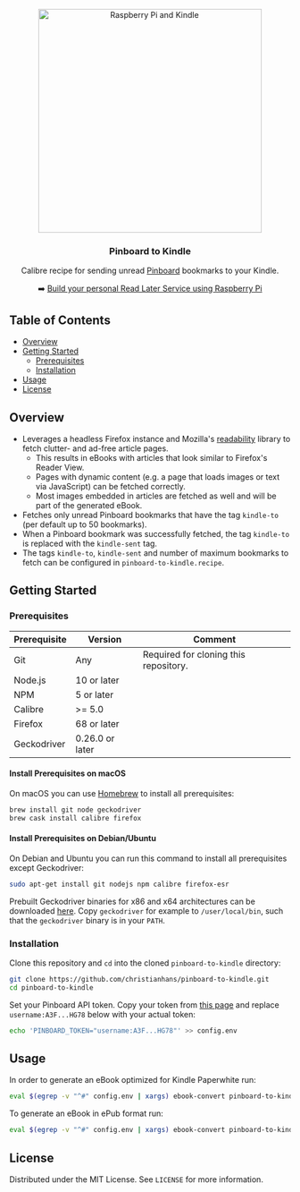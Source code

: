 <p align="center">
  <a href="https://github.com/christianhans/pinboard-to-kindle">
    <img src="https://user-images.githubusercontent.com/355541/153316920-2a91a092-b771-4b32-9843-376015f6a261.jpeg" alt="Raspberry Pi and Kindle" width="400">
  </a>

  <h3 align="center">Pinboard to Kindle</h3>

  <p align="center">
  Calibre recipe for sending unread <a href="https://pinboard.in">Pinboard</a> bookmarks to your Kindle.
  </p>
  
  <p align="center">
  ➡️ <a href="https://www.christianhans.info/2020/04/running-your-own-read-later-service.html">Build your personal Read Later Service using Raspberry Pi</a>
  </p>
</p>

## Table of Contents

* [Overview](#overview)
* [Getting Started](#getting-started)
  * [Prerequisites](#prerequisites)
  * [Installation](#installation)
* [Usage](#usage)
* [License](#license)

## Overview

  * Leverages a headless Firefox instance and Mozilla's [readability](https://github.com/mozilla/readability) library to fetch clutter- and ad-free article pages.
    + This results in eBooks with articles that look similar to Firefox's Reader View.
    + Pages with dynamic content (e.g. a page that loads images or text via JavaScript) can be fetched correctly.
    + Most images embedded in articles are fetched as well and will be part of the generated eBook.
  * Fetches only unread Pinboard bookmarks that have the tag `kindle-to` (per default up to 50 bookmarks).
  * When a Pinboard bookmark was successfully fetched, the tag `kindle-to` is replaced with the `kindle-sent` tag.
  * The tags `kindle-to`, `kindle-sent` and number of maximum bookmarks to fetch can be configured in `pinboard-to-kindle.recipe`.

## Getting Started

### Prerequisites

| Prerequisite | Version         | Comment                                                                                                 |
|--------------|-----------------|---------------------------------------------------------------------------------------------------------|
| Git          | Any             | Required for cloning this repository.                                                                   |
| Node.js      | 10 or later     |                                                                                                         |
| NPM          | 5 or later      |                                                                                                         |
| Calibre      | >= 5.0          |                                                                                                         |
| Firefox      | 68 or later     |                                                                                                         |
| Geckodriver  | 0.26.0 or later |                                                                                                         |

#### Install Prerequisites on macOS

On macOS you can use [Homebrew](https://brew.sh) to install all prerequisites:

```sh
brew install git node geckodriver
brew cask install calibre firefox
```

#### Install Prerequisites on Debian/Ubuntu

On Debian and Ubuntu you can run this command to install all prerequisites except Geckodriver:

```sh
sudo apt-get install git nodejs npm calibre firefox-esr
```

Prebuilt Geckodriver binaries for x86 and x64 architectures can be downloaded [here](https://github.com/mozilla/geckodriver/releases). Copy `geckodriver` for example to `/user/local/bin`, such that the `geckodriver` binary is in your `PATH`.

### Installation
  
Clone this repository and `cd` into the cloned `pinboard-to-kindle` directory:

```sh
git clone https://github.com/christianhans/pinboard-to-kindle.git
cd pinboard-to-kindle
```

Set your Pinboard API token. Copy your token from [this page](https://pinboard.in/settings/password) and replace `username:A3F...HG78` below with your actual token:

```sh
echo 'PINBOARD_TOKEN="username:A3F...HG78"' >> config.env
```

## Usage

In order to generate an eBook optimized for Kindle Paperwhite run:

```sh
eval $(egrep -v "^#" config.env | xargs) ebook-convert pinboard-to-kindle.recipe pinboard.mobi --output-profile kindle_pw3
```

To generate an eBook in ePub format run:

```sh
eval $(egrep -v "^#" config.env | xargs) ebook-convert pinboard-to-kindle.recipe pinboard.epub
```

## License

Distributed under the MIT License. See `LICENSE` for more information.
